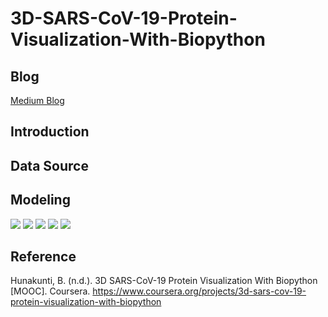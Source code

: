 # 3D-SARS-CoV-19-Protein-Visualization-With-Biopython

## Blog

[Medium Blog]()

## Introduction

## Data Source

## Modeling

<img src = '../main/Data & Images/1.png'>

<img src = '../main/Data & Images/2.png'>

<img src = '../main/Data & Images/3.png'>

<img src = '../main/Data & Images/5.png'>

<img src = '../main/Data & Images/6.png'>

## Reference

Hunakunti, B. (n.d.). 3D SARS-CoV-19 Protein Visualization With Biopython [MOOC]. Coursera. https://www.coursera.org/projects/3d-sars-cov-19-protein-visualization-with-biopython

